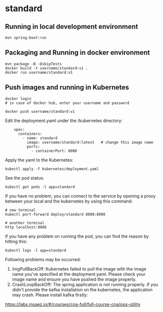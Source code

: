 # standard

## Running in local development environment

```
mvn spring-boot:run
```

## Packaging and Running in docker environment

```
mvn package -B -DskipTests
docker build -t username/standard:v1 .
docker run username/standard:v1
```

## Push images and running in Kubernetes

```
docker login 
# in case of docker hub, enter your username and password

docker push username/standard:v1
```

Edit the deployment.yaml under the /kubernetes directory:
```
    spec:
      containers:
        - name: standard
          image: username/standard:latest   # change this image name
          ports:
            - containerPort: 8080

```

Apply the yaml to the Kubernetes:
```
kubectl apply -f kubernetes/deployment.yaml
```

See the pod status:
```
kubectl get pods -l app=standard
```

If you have no problem, you can connect to the service by opening a proxy between your local and the kubernetes by using this command:
```
# new terminal
kubectl port-forward deploy/standard 8080:8080

# another terminal
http localhost:8080
```

If you have any problem on running the pod, you can find the reason by hitting this:
```
kubectl logs -l app=standard
```

Following problems may be occurred:

1. ImgPullBackOff:  Kubernetes failed to pull the image with the image name you've specified at the deployment.yaml. Please check your image name and ensure you have pushed the image properly.
1. CrashLoopBackOff: The spring application is not running properly. If you didn't provide the kafka installation on the kubernetes, the application may crash. Please install kafka firstly:

https://labs.msaez.io/#/courses/cna-full/full-course-cna/ops-utility

